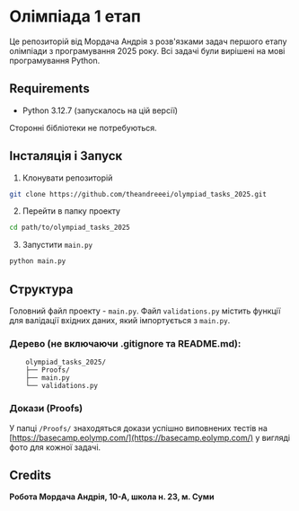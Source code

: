 # Олімпіада 1 етап
Це репозиторій від Мордача Андрія з розв'язками задач першого етапу олімпіади з програмування 2025 року. Всі задачі були вирішені на мові програмування Python.

## Requirements
- Python 3.12.7 (запускалось на цій версії)

 Сторонні бібліотеки не потребуються.

## Інсталяція і Запуск

1. Клонувати репозиторій
```bash
git clone https://github.com/theandreeei/olympiad_tasks_2025.git
```

2. Перейти в папку проекту
```bash
cd path/to/olympiad_tasks_2025
```

3. Запустити `main.py`
```bash
python main.py
```

## Структура

Головний файл проекту - `main.py`. Файл `validations.py` містить функції для валідації вхідних даних, який імпортується з `main.py`.

### Дерево (не включаючи .gitignore та README.md):
```
    olympiad_tasks_2025/
    ├── Proofs/
    ├── main.py
    └── validations.py
```

### Докази (Proofs)
У папці `/Proofs/` знаходяться докази успішно виповнених тестів на [https://basecamp.eolymp.com/](https://basecamp.eolymp.com/) у вигляді фото для кожної задачі.

## Credits

**Робота Мордача Андрія, 10-А, школа н. 23, м. Суми**

